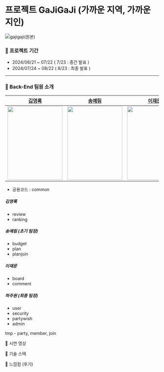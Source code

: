 # 프로젝트 GaJiGaJi (가까운 지역, 가까운 지인)
![gajigaji(원본)](https://github.com/user-attachments/assets/40dba062-7587-4a77-ab81-06a7351b4d3c)
### 📅 프로젝트 기간
- 2024/06/21 ~ 07/22 ( 7/23 : 중간 발표 )
- 2024/07/24 ~ 08/22 ( 8/23 : 최종 발표 )
---
### 🌿 Back-End 팀원 소개
|[김영록](https://github.com/starnyar)|[송예림](https://github.com/hobbang7531)|[이재문](https://github.com/jaemoooooon)|[하주원](https://github.com/hajju0617)|
|:---:|:---:|:---:|:---:|
|<img src="https://github.com/user-attachments/assets/54bca0d0-24ff-486b-ba87-62302ae6b5c4" width="180" height="240">|<img src="https://github.com/user-attachments/assets/b95951a6-3f67-4b25-96de-29b81b3746c7" width="180" height="240">|<img src="https://github.com/user-attachments/assets/54bca0d0-24ff-486b-ba87-62302ae6b5c4" width="180" height="240">|<img src="https://github.com/user-attachments/assets/38d83670-c36d-451d-bf9a-7f78631c0fe7" width="180" height="240">|

- 공용코드 : common
##### 김영록
- review
- ranking
##### 송예림 (초기 팀장)
- budget
- plan
- planjoin
##### 이재문
- board
- comment
##### 하주원 (최종 팀장)
- user
- security
- partywish
- admin


tmp - party, member, join



🌿 시연 영상

🌿 기술 스택

🌿 느낌점 (후기)

